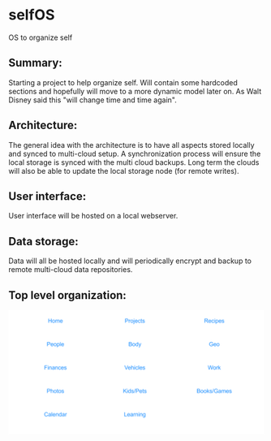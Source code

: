# selfOS
OS to organize self

<h2>Summary:</h2>
Starting a project to help organize self. Will contain some hardcoded sections and hopefully will move to a more dynamic model later on. As Walt Disney said this "will change time and time again".


<h2>Architecture:</h2>
The general idea with the architecture is to have all aspects stored locally and synced to multi-cloud setup. A synchronization process will ensure the local storage is synced with the multi cloud backups. Long term the clouds will also be able to update the local storage node (for remote writes).

<h2>User interface:</h2>
User interface will be hosted on a local webserver. 

<h2>Data storage:</h2>
Data will all be hosted locally and will periodically encrypt and backup to remote multi-cloud data repositories.

<h2>Top level organization:</h2>

![top level organization](https://raw.githubusercontent.com/ace-jc/selfOS/main/images/sections.png)